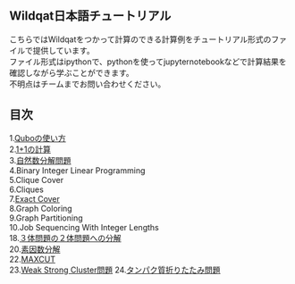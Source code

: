 Wildqat日本語チュートリアル
--------
こちらではWildqatをつかって計算のできる計算例をチュートリアル形式のファイルで提供しています。  
ファイル形式はipythonで、pythonを使ってjupyternotebookなどで計算結果を確認しながら学ぶことができます。  
不明点はチームまでお問い合わせください。

目次
--------------------
1.<a href="tutorial001_qubo_ja.ipynb">Quboの使い方</a>  
2.<a href="tutorial002_one_plus_one_ja.ipynb">1+1の計算</a>  
3.<a href="tutorial003_numberpartitioning_ja.ipynb">自然数分解問題</a>  
4.Binary Integer Linear Programming  
5.Clique Cover  
6.Cliques  
7.<a href="tutorial007_exact_cover.ipynb">Exact Cover</a>  
8.Graph Coloring  
9.Graph Partitioning  
10.Job Sequencing With Integer Lengths  
18.<a href="tutorial018_boolean_reduction.ipynb">３体問題の２体問題への分解</a>  
20.<a href="tutorial020_prime_factorization.ipynb">素因数分解</a>  
22.<a href="tutorial022_maxcut.ipynb">MAXCUT</a>  
23.<a href="tutorial023_weak_strong_cluster.ipynb">Weak Strong Cluster問題</a>
24.<a href="tutorial024_protein_foldings.ipynb">タンパク質折りたたみ問題</a>
